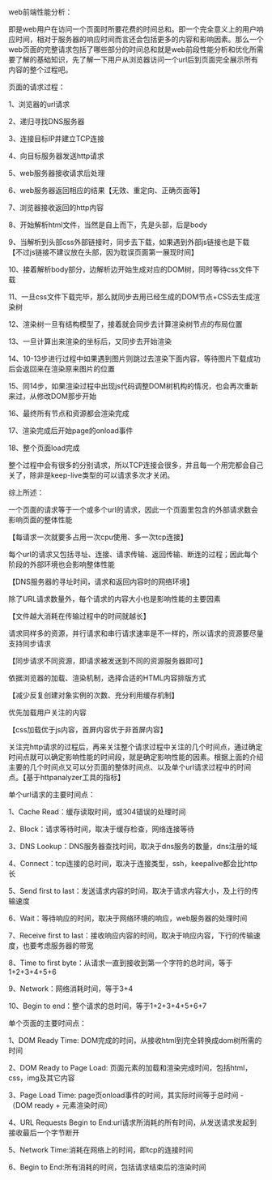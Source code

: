 web前端性能分析：

 

即是web用户在访问一个页面时所要花费的时间总和。即一个完全意义上的用户响应时间，相对于服务器的响应时间而言还会包括更多的内容和影响因素。那么一个web页面的完整请求包括了哪些部分的时间总和就是web前段性能分析和优化所需要了解的基础知识，先了解一下用户从浏览器访问一个url后到页面完全展示所有内容的整个过程吧。

 

页面的请求过程：

1、浏览器的url请求

2、递归寻找DNS服务器

3、连接目标IP并建立TCP连接

4、向目标服务器发送http请求

5、web服务器接收请求后处理

6、web服务器返回相应的结果【无效、重定向、正确页面等】

7、浏览器接收返回的http内容

 8、开始解析html文件，当然是自上而下，先是头部，后是body

9、当解析到头部css外部链接时，同步去下载，如果遇到外部js链接也是下载【不过js链接不建议放在头部，因为耽误页面第一展现时间】

 10、接着解析body部分，边解析边开始生成对应的DOM树，同时等待css文件下载

 11、一旦css文件下载完毕，那么就同步去用已经生成的DOM节点+CSS去生成渲染树

 12、渲染树一旦有结构模型了，接着就会同步去计算渲染树节点的布局位置

 13、一旦计算出来渲染的坐标后，又同步去开始渲染

 14、10-13步进行过程中如果遇到图片则跳过去渲染下面内容，等待图片下载成功后会返回来在渲染原来图片的位置

 15、同14步，如果渲染过程中出现js代码调整DOM树机构的情况，也会再次重新来过，从修改DOM那步开始

 16、最终所有节点和资源都会渲染完成

 17、渲染完成后开始page的onload事件

18、整个页面load完成

 整个过程中会有很多的分别请求，所以TCP连接会很多，并且每一个用完都会自己关了，除非是keep-live类型的可以请求多次才关闭。

 

综上所述：

一个页面的请求等于一个或多个url的请求，因此一个页面里包含的外部请求数会影响页面的整体性能

【每请求一次就要多占用一次cpu使用、多一次tcp连接】

每个url的请求又包括寻址、连接、请求传输、返回传输、断连的过程；因此每个阶段的外部环境也会影响整体性能

【DNS服务器的寻址时间，请求和返回内容时的网络环境】

除了URL请求数量外，每个请求的内容大小也是影响性能的主要因素

【文件越大消耗在传输过程中的时间就越长】

请求同样多的资源，并行请求和串行请求速率是不一样的，所以请求的资源要尽量支持同步请求

【同步请求不同资源，即请求被发送到不同的资源服务器即可】

依据浏览器的加载、渲染机制，选择合适的HTML内容排版方式

【减少反复创建对象实例的次数、充分利用缓存机制】

优先加载用户关注的内容

【css加载优于js内容，首屏内容优于非首屏内容】

 

关注完http请求的过程后，再来关注整个请求过程中关注的几个时间点，通过确定时间点就可以确定影响性能的时间段，就是确定影响性能的因素。根据上面的介绍主要的几个时间点又可以分页面的整体时间点、以及单个url请求过程中的时间点。【基于httpanalyzer工具的指标】

 单个url请求的主要时间点：

1、Cache Read：缓存读取时间，或304错误的处理时间 

2、Block：请求等待时间，取决于缓存检查，网络连接等待

3、DNS Lookup：DNS服务器查找时间，取决于dns服务的数量，dns注册的域

4、Connect：tcp连接的总时间，取决于连接类型，ssh，keepalive都会比http长

5、Send first to last：发送请求内容的时间，取决于请求内容大小，及上行的传输速度

6、Wait：等待响应的时间，取决于网络环境的响应，web服务器的处理时间

7、Receive first to last：接收响应内容的时间，取决于响应内容，下行的传输速度，也要考虑服务器的带宽

8、Time to first byte：从请求一直到接收到第一个字符的总时间，等于1+2+3+4+5+6

9、Network：网络消耗时间，等于3+4

10、Begin to end：整个请求的总时间，等于1+2+3+4+5+6+7



 单个页面的主要时间点：

1、DOM Ready Time: DOM完成的时间，从接收html到完全转换成dom树所需的时间

2、DOM Ready to Page Load: 页面元素的加载和渲染完成时间，包括html，css，img及其它内容

3、Page Load Time: page页onload事件的时间，其实际时间等于总时间 - （DOM ready + 元素渲染时间）

4、URL Requests Begin to End:url请求所消耗的所有时间，从发送请求发起到接收最后一个字节断开

5、Network Time:消耗在网络上的时间，即tcp的连接时间

6、Begin to End:所有消耗的时间，包括请求结束后的渲染时间